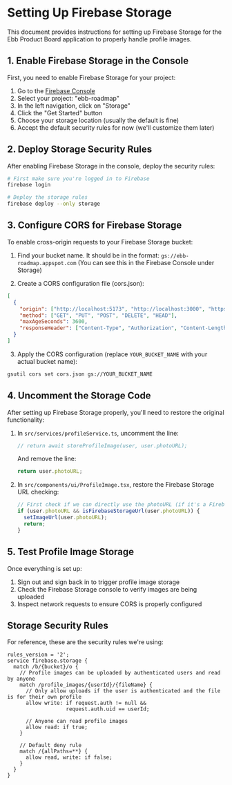 # Setting Up Firebase Storage

This document provides instructions for setting up Firebase Storage for the Ebb Product Board application to properly handle profile images.

## 1. Enable Firebase Storage in the Console

First, you need to enable Firebase Storage for your project:

1. Go to the [Firebase Console](https://console.firebase.google.com/)
2. Select your project: "ebb-roadmap"
3. In the left navigation, click on "Storage"
4. Click the "Get Started" button
5. Choose your storage location (usually the default is fine)
6. Accept the default security rules for now (we'll customize them later)

## 2. Deploy Storage Security Rules

After enabling Firebase Storage in the console, deploy the security rules:

```bash
# First make sure you're logged in to Firebase
firebase login

# Deploy the storage rules
firebase deploy --only storage
```

## 3. Configure CORS for Firebase Storage

To enable cross-origin requests to your Firebase Storage bucket:

1. Find your bucket name. It should be in the format: `gs://ebb-roadmap.appspot.com`
   (You can see this in the Firebase Console under Storage)

2. Create a CORS configuration file (cors.json):

```json
[
  {
    "origin": ["http://localhost:5173", "http://localhost:3000", "https://ebb-roadmap.web.app"],
    "method": ["GET", "PUT", "POST", "DELETE", "HEAD"],
    "maxAgeSeconds": 3600,
    "responseHeader": ["Content-Type", "Authorization", "Content-Length", "User-Agent", "x-goog-resumable"]
  }
]
```

3. Apply the CORS configuration (replace `YOUR_BUCKET_NAME` with your actual bucket name):

```bash
gsutil cors set cors.json gs://YOUR_BUCKET_NAME
```

## 4. Uncomment the Storage Code

After setting up Firebase Storage properly, you'll need to restore the original functionality:

1. In `src/services/profileService.ts`, uncomment the line:
   ```typescript
   // return await storeProfileImage(user, user.photoURL);
   ```
   And remove the line:
   ```typescript
   return user.photoURL;
   ```

2. In `src/components/ui/ProfileImage.tsx`, restore the Firebase Storage URL checking:
   ```typescript
   // First check if we can directly use the photoURL (if it's a Firebase Storage URL)
   if (user.photoURL && isFirebaseStorageUrl(user.photoURL)) {
     setImageUrl(user.photoURL);
     return;
   }
   ```

## 5. Test Profile Image Storage

Once everything is set up:

1. Sign out and sign back in to trigger profile image storage
2. Check the Firebase Storage console to verify images are being uploaded
3. Inspect network requests to ensure CORS is properly configured

## Storage Security Rules

For reference, these are the security rules we're using:

```
rules_version = '2';
service firebase.storage {
  match /b/{bucket}/o {
    // Profile images can be uploaded by authenticated users and read by anyone
    match /profile_images/{userId}/{fileName} {
      // Only allow uploads if the user is authenticated and the file is for their own profile
      allow write: if request.auth != null && 
                   request.auth.uid == userId;
      
      // Anyone can read profile images
      allow read: if true;
    }
    
    // Default deny rule
    match /{allPaths=**} {
      allow read, write: if false;
    }
  }
}
``` 